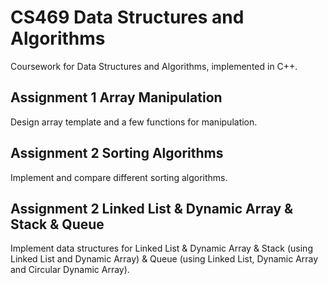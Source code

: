 # CS469 Data Structures and Algorithms
Coursework for Data Structures and Algorithms, implemented in C++.

## Assignment 1 Array Manipulation
Design array template and a few functions for manipulation.

## Assignment 2 Sorting Algorithms
Implement and compare different sorting algorithms.

## Assignment 2 Linked List & Dynamic Array & Stack & Queue
Implement data structures for Linked List & Dynamic Array & Stack (using Linked List and Dynamic Array) & Queue (using Linked List, Dynamic Array and Circular Dynamic Array).
